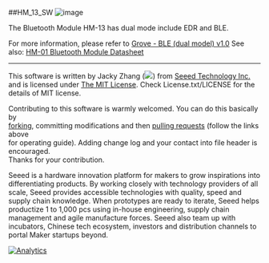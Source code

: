 ##HM_13_SW
![image](http://www.seeedstudio.com/wiki/images/6/6b/Grove_-_BLE_%28dual_model%29_v1.0_PhotoTop.jpg)

The Bluetooth Module HM-13 has dual mode include EDR and BLE.

For more information, please refer to [Grove - BLE (dual model) v1.0][1]
See also: [HM-01 Bluetooth Module Datasheet][2]

----
This software is written by Jacky Zhang (![](http://www.seeedstudio.com/wiki/images/8/8f/Email_addr_of_jacky_zhang.png)) from [Seeed Technology Inc.](http://www.seeed.cc) and is licensed under [The MIT License](http://opensource.org/licenses/mit-license.php). Check License.txt/LICENSE for the details of MIT license.<br>

Contributing to this software is warmly welcomed. You can do this basically by<br>
[forking](https://help.github.com/articles/fork-a-repo), committing modifications and then [pulling requests](https://help.github.com/articles/using-pull-requests) (follow the links above<br>
for operating guide). Adding change log and your contact into file header is encouraged.<br>
Thanks for your contribution.

Seeed is a hardware innovation platform for makers to grow inspirations into differentiating products. By working closely with technology providers of all scale, Seeed provides accessible technologies with quality, speed and supply chain knowledge. When prototypes are ready to iterate, Seeed helps productize 1 to 1,000 pcs using in-house engineering, supply chain management and agile manufacture forces. Seeed also team up with incubators, Chinese tech ecosystem, investors and distribution channels to portal Maker startups beyond.

[1]:http://www.seeedstudio.com/wiki/Grove_-_BLE_(dual_model)_v1.0
[2]:http://www.seeedstudio.com/wiki/File:Bluetooth_HM-13_en.pdf

[![Analytics](https://ga-beacon.appspot.com/UA-46589105-3/HM-13_SW)](https://github.com/igrigorik/ga-beacon)


